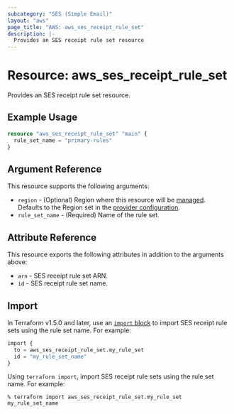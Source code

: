 ```yaml
---
subcategory: "SES (Simple Email)"
layout: "aws"
page_title: "AWS: aws_ses_receipt_rule_set"
description: |-
  Provides an SES receipt rule set resource
---
```


# Resource: aws_ses_receipt_rule_set

Provides an SES receipt rule set resource.

## Example Usage

```terraform
resource "aws_ses_receipt_rule_set" "main" {
  rule_set_name = "primary-rules"
}
```

## Argument Reference

This resource supports the following arguments:

* `region` - (Optional) Region where this resource will be [managed](https://docs.aws.amazon.com/general/latest/gr/rande.html#regional-endpoints). Defaults to the Region set in the [provider configuration](https://registry.terraform.io/providers/hashicorp/aws/latest/docs#aws-configuration-reference).
* `rule_set_name` - (Required) Name of the rule set.

## Attribute Reference

This resource exports the following attributes in addition to the arguments above:

* `arn` - SES receipt rule set ARN.
* `id` - SES receipt rule set name.

## Import

In Terraform v1.5.0 and later, use an [`import` block](https://developer.hashicorp.com/terraform/language/import) to import SES receipt rule sets using the rule set name. For example:

```terraform
import {
  to = aws_ses_receipt_rule_set.my_rule_set
  id = "my_rule_set_name"
}
```

Using `terraform import`, import SES receipt rule sets using the rule set name. For example:

```console
% terraform import aws_ses_receipt_rule_set.my_rule_set my_rule_set_name
```
